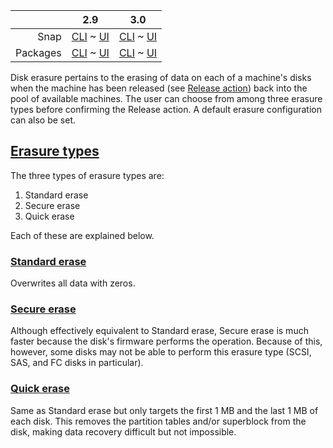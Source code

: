 ||2.9|3.0|
|-----:|:-----:|:-----:|
Snap|[CLI](/t/disk-erasure-snap-2-9-cli/2614) ~ [UI](/t/disk-erasure-snap-2-9-ui/2615)|[CLI](/t/disk-erasure-snap-3-0-cli/3921) ~ [UI](/t/disk-erasure-snap-3-0-ui/3922)|
Packages|[CLI](/t/disk-erasure-deb-2-9-cli/2620) ~ [UI](/t/disk-erasure-deb-2-9-ui/2621)|[CLI](/t/disk-erasure-deb-3-0-cli/3923) ~ [UI](/t/disk-erasure-deb-3-0-ui/3924)|

Disk erasure pertains to the erasing of data on each of a machine's disks when the machine has been released (see [Release action](/t/concepts-and-terms/785#heading--release)) back into the pool of available machines. The user can choose from among three erasure types before confirming the Release action. A default erasure configuration can also be set.

<a href="#heading--erasure-types"><h2 id="heading--erasure-types">Erasure types</h2></a>

The three types of erasure types are:

1.   Standard erase
2.   Secure erase
3.   Quick erase

Each of these are explained below.

<a href="#heading--standard-erase"><h3 id="heading--standard-erase">Standard erase</h3></a>

Overwrites all data with zeros.

<a href="#heading--secure-erase"><h3 id="heading--secure-erase">Secure erase</h3></a>

Although effectively equivalent to Standard erase, Secure erase is much faster because the disk's firmware performs the operation. Because of this, however, some disks may not be able to perform this erasure type (SCSI, SAS, and FC disks in particular).

<a href="#heading--quick-erase"><h3 id="heading--quick-erase">Quick erase</h3></a>

Same as Standard erase but only targets the first 1 MB and the last 1 MB of each disk. This removes the partition tables and/or superblock from the disk, making data recovery difficult but not impossible.

<!-- deb-2-7-ui deb-2-8-ui deb-2-9-ui snap-2-8-ui snap-2-9-ui snap-2-7-ui snap-3-0-ui deb-3-0-ui 
<a href="#heading--default-configuration"><h2 id="heading--default-configuration">Default configuration</h2></a>

A default erasure configuration can be set on the 'Settings' page by selecting the 'Storage' tab.

<a href="https://assets.ubuntu.com/v1/4e90c4c7-installconfig-storage-erasure__defaults.png" target = "_blank"><img src="https://assets.ubuntu.com/v1/4e90c4c7-installconfig-storage-erasure__defaults.png"></a>

If option 'Erase machines' disks prior to releasing' is chosen then users will be compelled to use disk erasure. That option will be pre-filled in the machine's view and the user will be unable to remove the option.

With the above defaults, the machine's view will look like this when the Release action is chosen:

<a href="https://assets.ubuntu.com/v1/66e1dcc2-installconfig-storage-erasure__defaults-node.png" target = "_blank"><img src="https://assets.ubuntu.com/v1/66e1dcc2-installconfig-storage-erasure__defaults-node.png"></a>

Where 'secure erase' and 'quick erase' can then be configured by the user.

<a href="#heading--order-of-preference"><h2 id="heading--order-of-preference">Order of preference</h2></a>

If all three options are checked when the machine is released the following order of preference is applied:

1.  Use 'secure erase' if the disk supports it
2.  If it does not then use 'quick erase'
deb-2-7-ui deb-2-8-ui deb-2-9-ui snap-2-8-ui snap-2-9-ui snap-2-7-ui snap-3-0-ui deb-3-0-ui -->

<!-- deb-2-7-cli deb-2-8-cli deb-2-9-cli snap-2-8-cli snap-2-9-cli snap-2-7-cli snap-3-0-cli deb-3-0-cli 

<a href="#heading--erasure-procedure"><h2 id="heading--erasure-procedure">Erasure procedure</h2></a>

deb-2-7-cli deb-2-8-cli deb-2-9-cli snap-2-8-cli snap-2-9-cli snap-2-7-cli snap-3-0-cli deb-3-0-cli -->

<!-- deb-2-7-cli
When using the [MAAS CLI](/t/maas-cli/2820), you can erase a disk when releasing an individual machine.  Note that this option is not available when releasing multiple machines, so you'll want to make sure you're using:
 deb-2-7-cli -->

<!-- deb-2-8-cli
When using the [MAAS CLI](/t/maas-cli/2822), you can erase a disk when releasing an individual machine.  Note that this option is not available when releasing multiple machines, so you'll want to make sure you're using:
 deb-2-8-cli -->

<!-- deb-2-9-cli
When using the [MAAS CLI](/t/maas-cli/2824), you can erase a disk when releasing an individual machine.  Note that this option is not available when releasing multiple machines, so you'll want to make sure you're using:
 deb-2-9-cli -->

<!-- snap-2-7-cli
When using the [MAAS CLI](/t/maas-cli/2814), you can erase a disk when releasing an individual machine.  Note that this option is not available when releasing multiple machines, so you'll want to make sure you're using:
 snap-2-7-cli -->

<!-- snap-2-8-cli
When using the [MAAS CLI](/t/maas-cli/2816), you can erase a disk when releasing an individual machine.  Note that this option is not available when releasing multiple machines, so you'll want to make sure you're using:
 snap-2-8-cli -->

<!-- snap-2-9-cli
When using the [MAAS CLI](/t/maas-cli/2818), you can erase a disk when releasing an individual machine.  Note that this option is not available when releasing multiple machines, so you'll want to make sure you're using:
 snap-2-9-cli -->

<!-- deb-3-0-cli
When using the [MAAS CLI](/t/maas-cli/3987), you can erase a disk when releasing an individual machine.  Note that this option is not available when releasing multiple machines, so you'll want to make sure you're using:
 deb-3-0-cli -->

<!-- snap-3-0-cli
When using the [MAAS CLI](/t/maas-cli/3985), you can erase a disk when releasing an individual machine.  Note that this option is not available when releasing multiple machines, so you'll want to make sure you're using:
 snap-3-0-cli -->

<!-- deb-2-7-cli deb-2-8-cli deb-2-9-cli snap-2-8-cli snap-2-9-cli snap-2-7-cli snap-3-0-cli deb-3-0-cli 


```
maas $PROFILE machine release...
```

and not:

```
maas $PROFILE machines release...
```

Note the difference in singular and plural "machine/machines" in the commands.  Releasing a machine requires that you have the `system_id` of the machine to be released, which you can obtain with a command like this one:

```
maas admin machines read | jq -r '(["HOSTNAME","SYSID","POWER","STATUS",
"OWNER", "TAGS", "POOL", "VLAN","FABRIC","SUBNET"] | (., map(length*"-"))),
(.[] | [.hostname, .system_id, .power_state, .status_name, .owner // "-", 
.tag_names[0] // "-", .pool.name,
.boot_interface.vlan.name, .boot_interface.vlan.fabric,
.boot_interface.links[0].subnet.name]) | @tsv' | column -t
```

<a href="https://discourse.maas.io/uploads/default/original/1X/a496ac76977909f3403160ca96a1bb7224e785f5.jpeg" target = "_blank"><img src="https://discourse.maas.io/uploads/default/original/1X/a496ac76977909f3403160ca96a1bb7224e785f5.jpeg">
</a>

The basic form of the release command, when erasing disks on releasing, is:

```
maas $PROFILE machine release $SYSTEM_ID comment="some comment" erase=true [secure_erase=true ||/&& quick_erase=true]
```

Parameters `secure_erase` and `quick_erase` are both optional, although if you don't specify either of them, the entire disk will be overwritten with null bytes.  Note that this overwrite process is very slow.

Secure erasure uses the drive's secure erase feature, if it has one.  In some cases, this can be much faster than overwriting the entire drive.  Be aware, though, that some drives implement secure erasure as a complete drive overwrite, so this method may still be very slow.  Additionally, if you specify secure erasure and the drive doesn't have this feature, you'll get a complete overwrite anyway -- again, possibly very slow.

Quick erasure wipes 2MB at the start and end of the drive to make recovery both inconvenient and unlikely to happen by accident.  Note, though, that quick erasure is not secure.

<a href="#heading--specifying-both-types"><h3 id="heading--specifying-both-types">Specifying both erasure types</h3></a>

If you specify both erasure types, like this:

```
maas $PROFILE machine release $SYSTEM_ID comment="some comment" erase=true secure_erase=true quick_erase=true
```

then MAAS will perform a secure erasure if the drive has that feature; if not, it will perform a quick erasure.  Of course, if you're concerned about completely erasing the drive, and you're not sure whether the disk has secure erase features, the best way to handle that is to specify nothing, and allow the full disk to be overwritten by null bytes:

```
maas $PROFILE machine release $SYSTEM_ID comment="some comment" erase=true
```

deb-2-7-cli deb-2-8-cli deb-2-9-cli snap-2-8-cli snap-2-9-cli snap-2-7-cli snap-3-0-cli deb-3-0-cli -->
